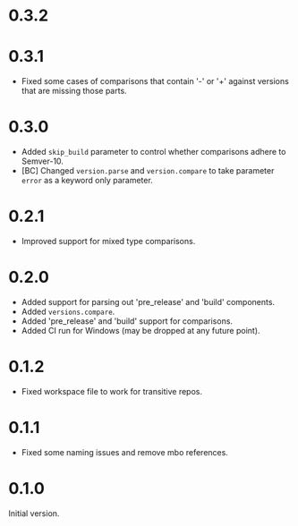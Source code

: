 # 0.3.2

# 0.3.1

* Fixed some cases of comparisons that contain '-' or '+' against versions that are missing those parts.

# 0.3.0

* Added `skip_build` parameter to control whether comparisons adhere to Semver-10.
* [BC] Changed `version.parse` and `version.compare` to take parameter `error` as a keyword only parameter.

# 0.2.1

* Improved support for mixed type comparisons.

# 0.2.0

* Added support for parsing out 'pre_release' and 'build' components.
* Added `versions.compare`.
* Added 'pre_release' and 'build' support for comparisons.
* Added CI run for Windows (may be dropped at any future point).

# 0.1.2

* Fixed workspace file to work for transitive repos.

# 0.1.1

* Fixed some naming issues and remove mbo references.

# 0.1.0

Initial version.
